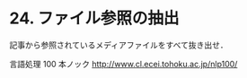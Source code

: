 # 24. ファイル参照の抽出

記事から参照されているメディアファイルをすべて抜き出せ．

言語処理 100 本ノック http://www.cl.ecei.tohoku.ac.jp/nlp100/
